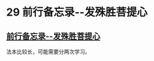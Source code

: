 # 29 前行备忘录--发殊胜菩提心


## [前行备忘录--发殊胜菩提心](https://huidengchanxiu.net/refs/qxbwl/#%E4%BA%8C-%E5%8F%91%E6%AE%8A%E8%83%9C%E8%8F%A9%E6%8F%90%E5%BF%83)

法本比较长，可能需要分两次学习。